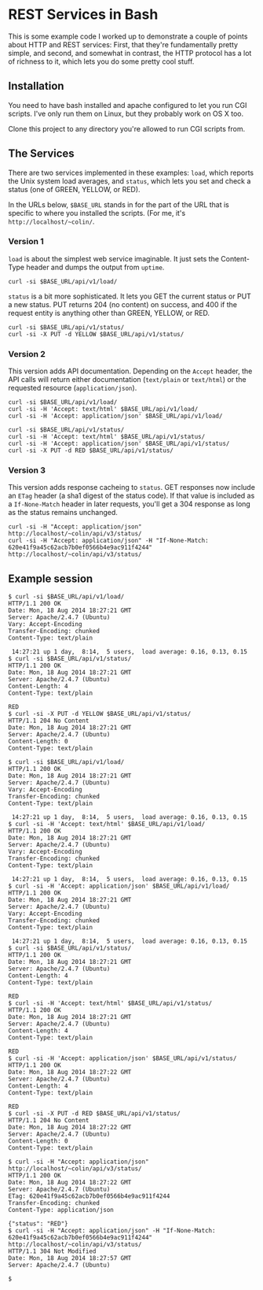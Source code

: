 # REST Services in Bash

This is some example code I worked up to demonstrate a couple of points about HTTP and REST services: First, that they're fundamentally pretty simple, and second, and somewhat in contrast, the HTTP protocol has a lot of richness to it, which lets you do some pretty cool stuff.

## Installation

You need to have bash installed and apache configured to let you run CGI scripts. I've only run them on Linux, but they probably work on OS X too.

Clone this project to any directory you're allowed to run CGI scripts from.

## The Services

There are two services implemented in these examples: `load`, which reports the Unix system load averages, and `status`, which lets you set and check a status (one of GREEN, YELLOW, or RED).

In the URLs below, `$BASE_URL` stands in for the part of the URL that is specific to where you installed the scripts. (For me, it's `http://localhost/~colin/`.

### Version 1

`load` is about the simplest web service imaginable. It just sets the Content-Type header and dumps the output from `uptime`.

```
curl -si $BASE_URL/api/v1/load/
```

`status` is a bit more sophisticated. It lets you GET the current status or PUT a new status. PUT returns 204 (no content) on success, and 400 if the request entity is anything other than GREEN, YELLOW, or RED.

```
curl -si $BASE_URL/api/v1/status/
curl -si -X PUT -d YELLOW $BASE_URL/api/v1/status/
```

### Version 2

This version adds API documentation. Depending on the `Accept` header, the API calls will return either documentation (`text/plain` or `text/html`) or the requested resource (`application/json`).

```
curl -si $BASE_URL/api/v1/load/
curl -si -H 'Accept: text/html' $BASE_URL/api/v1/load/
curl -si -H 'Accept: application/json' $BASE_URL/api/v1/load/
```
```
curl -si $BASE_URL/api/v1/status/
curl -si -H 'Accept: text/html' $BASE_URL/api/v1/status/
curl -si -H 'Accept: application/json' $BASE_URL/api/v1/status/
curl -si -X PUT -d RED $BASE_URL/api/v1/status/
```

### Version 3

This version adds response cacheing to `status`. GET responses now include an `ETag` header (a sha1 digest of the status code). If that value is included as a `If-None-Match` header in later requests, you'll get a 304 response as long as the status remains unchanged.

```
curl -si -H "Accept: application/json" http://localhost/~colin/api/v3/status/
curl -si -H "Accept: application/json" -H "If-None-Match: 620e41f9a45c62acb7b0ef0566b4e9ac911f4244" http://localhost/~colin/api/v3/status/
```

## Example session

```
$ curl -si $BASE_URL/api/v1/load/
HTTP/1.1 200 OK
Date: Mon, 18 Aug 2014 18:27:21 GMT
Server: Apache/2.4.7 (Ubuntu)
Vary: Accept-Encoding
Transfer-Encoding: chunked
Content-Type: text/plain

 14:27:21 up 1 day,  8:14,  5 users,  load average: 0.16, 0.13, 0.15
$ curl -si $BASE_URL/api/v1/status/
HTTP/1.1 200 OK
Date: Mon, 18 Aug 2014 18:27:21 GMT
Server: Apache/2.4.7 (Ubuntu)
Content-Length: 4
Content-Type: text/plain

RED
$ curl -si -X PUT -d YELLOW $BASE_URL/api/v1/status/
HTTP/1.1 204 No Content
Date: Mon, 18 Aug 2014 18:27:21 GMT
Server: Apache/2.4.7 (Ubuntu)
Content-Length: 0
Content-Type: text/plain

$ curl -si $BASE_URL/api/v1/load/
HTTP/1.1 200 OK
Date: Mon, 18 Aug 2014 18:27:21 GMT
Server: Apache/2.4.7 (Ubuntu)
Vary: Accept-Encoding
Transfer-Encoding: chunked
Content-Type: text/plain

 14:27:21 up 1 day,  8:14,  5 users,  load average: 0.16, 0.13, 0.15
$ curl -si -H 'Accept: text/html' $BASE_URL/api/v1/load/
HTTP/1.1 200 OK
Date: Mon, 18 Aug 2014 18:27:21 GMT
Server: Apache/2.4.7 (Ubuntu)
Vary: Accept-Encoding
Transfer-Encoding: chunked
Content-Type: text/plain

 14:27:21 up 1 day,  8:14,  5 users,  load average: 0.16, 0.13, 0.15
$ curl -si -H 'Accept: application/json' $BASE_URL/api/v1/load/
HTTP/1.1 200 OK
Date: Mon, 18 Aug 2014 18:27:21 GMT
Server: Apache/2.4.7 (Ubuntu)
Vary: Accept-Encoding
Transfer-Encoding: chunked
Content-Type: text/plain

 14:27:21 up 1 day,  8:14,  5 users,  load average: 0.16, 0.13, 0.15
$ curl -si $BASE_URL/api/v1/status/
HTTP/1.1 200 OK
Date: Mon, 18 Aug 2014 18:27:21 GMT
Server: Apache/2.4.7 (Ubuntu)
Content-Length: 4
Content-Type: text/plain

RED
$ curl -si -H 'Accept: text/html' $BASE_URL/api/v1/status/
HTTP/1.1 200 OK
Date: Mon, 18 Aug 2014 18:27:21 GMT
Server: Apache/2.4.7 (Ubuntu)
Content-Length: 4
Content-Type: text/plain

RED
$ curl -si -H 'Accept: application/json' $BASE_URL/api/v1/status/
HTTP/1.1 200 OK
Date: Mon, 18 Aug 2014 18:27:22 GMT
Server: Apache/2.4.7 (Ubuntu)
Content-Length: 4
Content-Type: text/plain

RED
$ curl -si -X PUT -d RED $BASE_URL/api/v1/status/
HTTP/1.1 204 No Content
Date: Mon, 18 Aug 2014 18:27:22 GMT
Server: Apache/2.4.7 (Ubuntu)
Content-Length: 0
Content-Type: text/plain

$ curl -si -H "Accept: application/json" http://localhost/~colin/api/v3/status/
HTTP/1.1 200 OK
Date: Mon, 18 Aug 2014 18:27:22 GMT
Server: Apache/2.4.7 (Ubuntu)
ETag: 620e41f9a45c62acb7b0ef0566b4e9ac911f4244
Transfer-Encoding: chunked
Content-Type: application/json

{"status": "RED"}
$ curl -si -H "Accept: application/json" -H "If-None-Match: 620e41f9a45c62acb7b0ef0566b4e9ac911f4244" http://localhost/~colin/api/v3/status/
HTTP/1.1 304 Not Modified
Date: Mon, 18 Aug 2014 18:27:57 GMT
Server: Apache/2.4.7 (Ubuntu)

$ 
```

